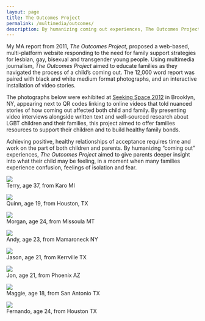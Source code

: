 ```yaml
---
layout: page
title: The Outcomes Project
permalink: /multimedia/outcomes/
description: By humanizing coming out experiences, The Outcomes Project aims to help educate families as they navigate the process of a child’s coming out.
---
```


My MA report from 2011, *The Outcomes Project*, proposed a web-based, multi-platform website responding to the need for family support strategies for lesbian, gay, bisexual and transgender young people. Using multimedia journalism, *The Outcomes Project* aimed to educate families as they navigated the process of a child’s coming out. The 12,000 word report was paired with black and white medium format photographs, and an interactive installation of video stories. 

The photographs below were exhibited at [Seeking Space 2012](http://artsinbushwick.org/bos2012/2012/06/12/bos-day-1-seeking-space/) in Brooklyn, NY, appearing next to QR codes linking to online videos that told nuanced stories of how coming out affected both child and family. By presenting video interviews alongside written text and well-sourced research about LGBT children and their families, this project aimed to offer families resources to support their children and to build healthy family bonds.

Achieving positive, healthy relationships of acceptance requires time and work on the part of both children and parents. By humanizing “coming out” experiences, *The Outcomes Project* aimed to give parents deeper insight into what their child may be feeling, in a moment when many families experience confusion, feelings of isolation and fear. 

<!-- **This gallery is meant to be viewed on a desktop or tablet, in conjunction with a smartphone or personal media device. Scan each QR code to view the participant's story.** -->

<img src="/images/multimedia-outcomes-01.png" style="float:left;margin-right:10px">
<!-- <img src="/images/multimedia-outcomes-01q.png" style="float:left"> -->

<p style="clear:both;">Terry, age 37, from Karo MI</p>

<img src="/images/multimedia-outcomes-02.png" style="float:left;margin-right:10px">
<!-- <img src="/images/multimedia-outcomes-02q.png" style="float:left"> -->

<p style="clear:both;">Quinn, age 19, from Houston, TX</p>

<img src="/images/multimedia-outcomes-03.png" style="float:left;margin-right:10px">
<!-- <img src="/images/multimedia-outcomes-03q.png" style="float:left"> -->

<p style="clear:both;">Morgan, age 24, from Missoula MT</p>

<img src="/images/multimedia-outcomes-04.png" style="float:left;margin-right:10px">
<!-- <img src="/images/multimedia-outcomes-04q.png" style="float:left"> -->

<p style="clear:both;">Andy, age 23, from Mamaroneck NY</p>

<img src="/images/multimedia-outcomes-05.png" style="float:left;margin-right:10px">
<!-- <img src="/images/multimedia-outcomes-05q.png" style="float:left"> -->

<p style="clear:both;">Jason, age 21, from Kerrville TX</p>

<img src="/images/multimedia-outcomes-06.png" style="float:left;margin-right:10px">
<!-- <img src="/images/multimedia-outcomes-06q.png" style="float:left"> -->

<p style="clear:both;">Jon, age 21, from Phoenix AZ</p>

<img src="/images/multimedia-outcomes-07.png" style="float:left;margin-right:10px">
<!-- <img src="/images/multimedia-outcomes-07q.png" style="float:left"> -->

<p style="clear:both;">Maggie, age 18, from San Antonio TX</p>

<img src="/images/multimedia-outcomes-08.png" style="float:left;margin-right:10px">
<!-- <img src="/images/multimedia-outcomes-08q.png" style="float:left"> -->

<p style="clear:both;">Fernando, age 24, from Houston TX</p>